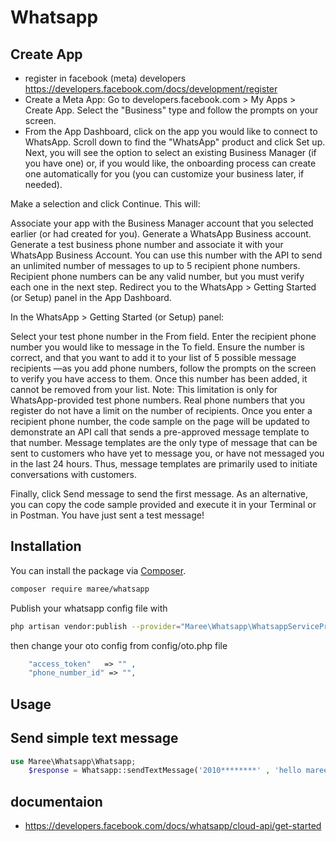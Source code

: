 # Whatsapp

## Create App 

- register in facebook (meta) developers https://developers.facebook.com/docs/development/register
- Create a Meta App: Go to developers.facebook.com > My Apps > Create App. Select the "Business" type and follow the prompts on your screen.
- From the App Dashboard, click on the app you would like to connect to WhatsApp. Scroll down to find the "WhatsApp" product and click Set up.
Next, you will see the option to select an existing Business Manager (if you have one) or, if you would like, the onboarding process can create one automatically for you (you can customize your business later, if needed).

Make a selection and click Continue. This will:

Associate your app with the Business Manager account that you selected earlier (or had created for you).
Generate a WhatsApp Business account.
Generate a test business phone number and associate it with your WhatsApp Business Account. You can use this number with the API to send an unlimited number of messages to up to 5 recipient phone numbers. Recipient phone numbers can be any valid number, but you must verify each one in the next step.
Redirect you to the WhatsApp > Getting Started (or Setup) panel in the App Dashboard.

In the WhatsApp > Getting Started (or Setup) panel:

Select your test phone number in the From field.
Enter the recipient phone number you would like to message in the To field. Ensure the number is correct, and that you want to add it to your list of 5 possible message recipients —as you add phone numbers, follow the prompts on the screen to verify you have access to them. Once this number has been added, it cannot be removed from your list. Note: This limitation is only for WhatsApp-provided test phone numbers. Real phone numbers that you register do not have a limit on the number of recipients.
Once you enter a recipient phone number, the code sample on the page will be updated to demonstrate an API call that sends a pre-approved message template to that number. Message templates are the only type of message that can be sent to customers who have yet to message you, or have not messaged you in the last 24 hours. Thus, message templates are primarily used to initiate conversations with customers. 

Finally, click Send message to send the first message. As an alternative, you can copy the code sample provided and execute it in your Terminal or in Postman. You have just sent a test message! 

## Installation
You can install the package via [Composer](https://getcomposer.org).

```bash
composer require maree/whatsapp
```
Publish your whatsapp config file with

```bash
php artisan vendor:publish --provider="Maree\Whatsapp\WhatsappServiceProvider" --tag="whatsapp"
```
then change your oto config from config/oto.php file
```php
    "access_token"   => "" ,
    "phone_number_id" => "",
```
## Usage

## Send simple text message

```php
use Maree\Whatsapp\Whatsapp;
    $response = Whatsapp::sendTextMessage('2010********' , 'hello maree'); 

```


## documentaion
- https://developers.facebook.com/docs/whatsapp/cloud-api/get-started
